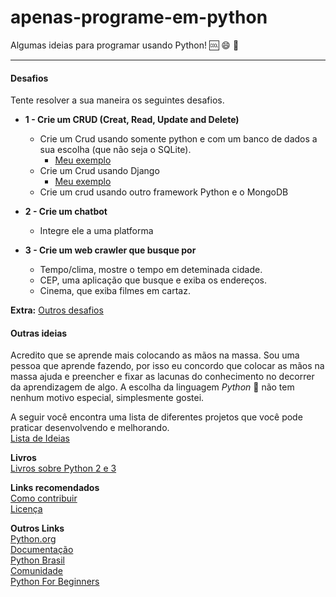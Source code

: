 # apenas-programe-em-python
Algumas ideias para programar usando Python! :cool: :smile: :snake:

---

#### Desafios

Tente resolver a sua maneira os seguintes desafios. <br>
   - **1 - Crie um CRUD (Creat, Read, Update and Delete)** <br>
     - Crie um Crud usando somente python e com um banco de dados a sua escolha (que não seja o SQLite). <br>
        - [Meu exemplo](https://github.com/nunesdaniel/CRUD-Python3-MySQL) <br>
     - Crie um Crud usando Django <br>
        - [Meu exemplo](https://github.com/nunesdaniel/CRUD-PRODUCTS) <br>
     - Crie um crud usando outro framework Python e o MongoDB <br>
     
   - **2 - Crie um chatbot** <br>
     - Integre ele a uma platforma <br>
     
   - **3 - Crie um web crawler que busque por** <br>
     - Tempo/clima, mostre o tempo em deteminada cidade.
     - CEP, uma aplicação que busque e exiba os endereços.
     - Cinema, que exiba filmes em cartaz. <br>

**Extra:** [Outros desafios](https://github.com/nunesdaniel/Python-Challenges) <br>

#### Outras ideias
Acredito que se aprende mais colocando as mãos na massa. Sou uma pessoa que aprende fazendo, por isso eu concordo que colocar as mãos na massa ajuda e preencher e fixar as lacunas do conhecimento no decorrer da aprendizagem de algo. A escolha da linguagem *Python* :snake: não tem nenhum motivo especial, simplesmente gostei.

A seguir você encontra uma lista de diferentes projetos que você pode praticar desenvolvendo e melhorando.<br>
[Lista de Ideias](https://github.com/nunesdaniel/apenas-programe-em-python/blob/master/outras.md) <br>

__Livros__<br>
[Livros sobre Python 2 e 3](https://github.com/nunesdaniel/apenas-programe-em-python/blob/master/livros.md) <br>

__Links recomendados__ <br>
[Como contribuir](https://github.com/nunesdaniel/apenas-programe-em-python/blob/master/Contribuindo.md) <br>
[Licença](https://github.com/nunesdaniel/apenas-programe-em-python/blob/master/LICENSE) <br>

__Outros Links__ <br>
[Python.org](https://www.python.org/) <br>
[Documentação](https://www.python.org/doc/) <br>
[Python Brasil](https://python.org.br/) <br>
[Comunidade](https://www.python.org/community/) <br>
[Python For Beginners](https://www.python.org/about/gettingstarted/) <br>
